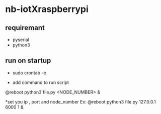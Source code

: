 # nb-iotXraspberrypi
## requiremant
- pyserial
- python3
## run on startup
- sudo crontab -e

- add command to run script

@reboot python3 file.py <IP> <PORT> <NODE_NUMBER> &

*set you ip , port and node_number
Ex: @reboot python3 file.py 127.0.0.1 6000 1 &
